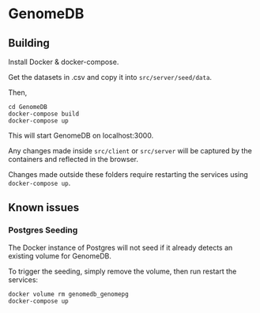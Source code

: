 # GenomeDB

## Building

Install Docker & docker-compose.

Get the datasets in .csv and copy it into `src/server/seed/data`.

Then,

```
cd GenomeDB
docker-compose build
docker-compose up
```

This will start GenomeDB on localhost:3000.

Any changes made inside `src/client` or `src/server` will be captured by the containers and
reflected in the browser.

Changes made outside these folders require restarting the services using `docker-compose up`.

## Known issues

### Postgres Seeding

The Docker instance of Postgres will not seed if it already detects an existing volume for GenomeDB.

To trigger the seeding, simply remove the volume, then run restart the services:

```
docker volume rm genomedb_genomepg
docker-compose up
```
